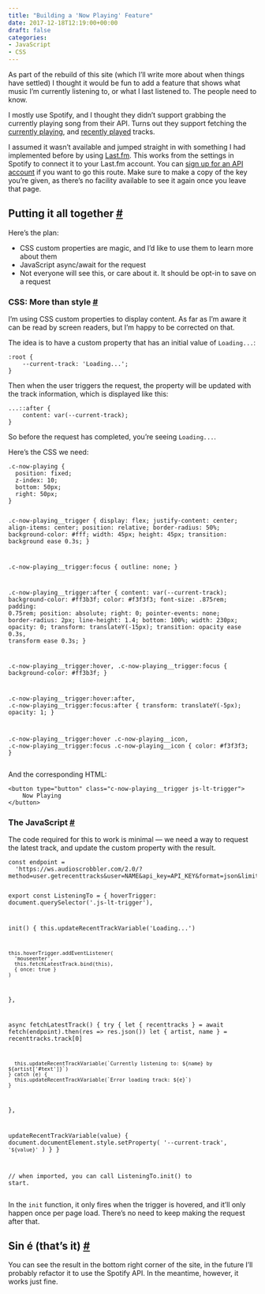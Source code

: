 ```yaml
---
title: "Building a 'Now Playing' Feature"
date: 2017-12-18T12:19:00+00:00
draft: false
categories: 
- JavaScript
- CSS
---
```

<p>As part of the rebuild of this site (which I&#8217;ll write more about when things have settled) I thought it would be fun to add a feature that shows what music I&#8217;m currently listening to, or what I last listened to. The people need to know.</p>
<p>I mostly use Spotify, and I thought they didn&#8217;t support grabbing the currently playing song from their API. Turns out they support fetching the <a href="https://developer.spotify.com/web-api/get-the-users-currently-playing-track/" target="_blank" rel="noopener">currently playing</a>, and <a href="https://developer.spotify.com/web-api/web-api-personalization-endpoints/get-recently-played/" target="_blank" rel="noopener">recently played</a> tracks.</p>
<p>I assumed it wasn&#8217;t available and jumped straight in with something I had implemented before by using <a href="https://www.last.fm/" target="_blank" rel="noopener">Last.fm</a>. This works from the settings in Spotify to connect it to your Last.fm account. You can <a href="https://www.last.fm/api/account/create" target="_blank" rel="noopener">sign up for an API account</a> if you want to go this route. Make sure to make a copy of the key you&#8217;re given, as there&#8217;s no facility available to see it again once you leave that page.</p>
<h2 id="putting-it-all-together">Putting it all together <a class="anchor" href="#putting-it-all-together" title="Putting it all together">#</a></h2>
<p>Here&#8217;s the plan:</p>
<ul>
<li>CSS custom properties are magic, and I&#8217;d like to use them to learn more about them</li>
<li>JavaScript async/await for the request</li>
<li>Not everyone will see this, or care about it. It should be opt-in to save on a request</li>
</ul>
<h3 id="css-more-than-style">CSS: More than style <a class="anchor" href="#css-more-than-style" title="CSS: More than style">#</a></h3>
<p>I&#8217;m using CSS custom properties to display content. As far as I&#8217;m aware it can be read by screen readers, but I&#8217;m happy to be corrected on that.</p>
<p>The idea is to have a custom property that has an initial value of <code>Loading...</code>:</p>
<pre><code class="language-css">:root {
    --current-track: 'Loading...';
}</code></pre>
<p>Then when the user triggers the request, the property will be updated with the track information, which is displayed like this:</p>
<pre><code class="language-css">...::after {
    content: var(--current-track);
}</code></pre>
<p>So before the request has completed, you&#8217;re seeing <code>Loading...</code>.</p>
<p>Here&#8217;s the CSS we need:</p>
<pre><code class="language-css">.c-now-playing {
  position: fixed;
  z-index: 10;
  bottom: 50px;
  right: 50px;
}

.c-now-playing__trigger {
  display: flex;
  justify-content: center;
  align-items: center;
  position: relative;
  border-radius: 50%;
  background-color: #fff;
  width: 45px;
  height: 45px;
  transition: background ease 0.3s;
}

.c-now-playing__trigger:focus {
  outline: none;
}

.c-now-playing__trigger:after {
  content: var(--current-track);
  background-color: #ff3b3f;
  color: #f3f3f3;
  font-size: .875rem;
  padding: 0.75rem;
  position: absolute;
  right: 0;
  pointer-events: none;
  border-radius: 2px;
  line-height: 1.4;
  bottom: 100%;
  width: 230px;
  opacity: 0;
  transform: translateY(-15px);
  transition: opacity ease 0.3s, transform ease 0.3s;
}

.c-now-playing__trigger:hover,
.c-now-playing__trigger:focus {
  background-color: #ff3b3f;
}

.c-now-playing__trigger:hover:after,
.c-now-playing__trigger:focus:after {
  transform: translateY(-5px);
  opacity: 1;
}

.c-now-playing__trigger:hover .c-now-playing__icon,
.c-now-playing__trigger:focus .c-now-playing__icon {
  color: #f3f3f3;
}</code></pre>
<p>And the corresponding HTML:</p>
<pre><code class="language-html">&lt;button type="button" class="c-now-playing__trigger js-lt-trigger"&gt;
    Now Playing
&lt;/button&gt;</code></pre>
<h3 id="the-java-script">The JavaScript <a class="anchor" href="#the-java-script" title="The JavaScript">#</a></h3>
<p>The code required for this to work is minimal &#8212; we need a way to request the latest track, and update the custom property with the result.</p>
<pre><code class="language-js">const endpoint =
  'https://ws.audioscrobbler.com/2.0/?method=user.getrecenttracks&amp;user=NAME&amp;api_key=API_KEY&amp;format=json&amp;limit=1'

export const ListeningTo = {
  hoverTrigger: document.querySelector('.js-lt-trigger'),

  init() {
    this.updateRecentTrackVariable('Loading...')

    this.hoverTrigger.addEventListener(
      'mouseenter',
      this.fetchLatestTrack.bind(this),
      { once: true }
    )
  },

  async fetchLatestTrack() {
    try {
      let { recenttracks } = await fetch(endpoint).then(res =&gt; res.json())
      let { artist, name } = recenttracks.track[0]

      this.updateRecentTrackVariable(`Currently listening to: ${name} by ${artist['#text']}`)
    } catch (e) {
      this.updateRecentTrackVariable(`Error loading track: ${e}`)
    }
  },

  updateRecentTrackVariable(value) {
    document.documentElement.style.setProperty(
      '--current-track',
      `'${value}'`
    )
  }
}

// when imported, you can call ListeningTo.init() to start.</code></pre>
<p>In the <code>init</code> function, it only fires when the trigger is hovered, and it&#8217;ll only happen once per page load. There&#8217;s no need to keep making the request after that.</p>
<h2 id="sin-é-thats-it">Sin é (that&#8217;s it) <a class="anchor" href="#sin-é-thats-it" title="Sin é (that's it)">#</a></h2>
<p>You can see the result in the bottom right corner of the site, in the future I&#8217;ll probably refactor it to use the Spotify API. In the meantime, however, it works just fine.</p>